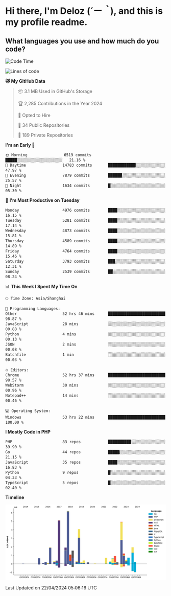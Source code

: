 # **Hi there, I'm Deloz (*´ー｀*), and this is my profile readme.**

## **What languages you use and how much do you code?**

<!--START_SECTION:waka-->
![Code Time](http://img.shields.io/badge/Code%20Time-3%2C812%20hrs%2034%20mins-blue)

![Lines of code](https://img.shields.io/badge/From%20Hello%20World%20I%27ve%20Written-36.6%20million%20lines%20of%20code-blue)

**🐱 My GitHub Data** 

> 📦 3.1 MB Used in GitHub's Storage 
 > 
> 🏆 2,285 Contributions in the Year 2024
 > 
> 💼 Opted to Hire
 > 
> 📜 34 Public Repositories 
 > 
> 🔑 189 Private Repositories 
 > 
**I'm an Early 🐤** 

```text
🌞 Morning                6519 commits        █████░░░░░░░░░░░░░░░░░░░░   21.16 % 
🌆 Daytime                14783 commits       ████████████░░░░░░░░░░░░░   47.97 % 
🌃 Evening                7879 commits        ██████░░░░░░░░░░░░░░░░░░░   25.57 % 
🌙 Night                  1634 commits        █░░░░░░░░░░░░░░░░░░░░░░░░   05.30 % 
```
📅 **I'm Most Productive on Tuesday** 

```text
Monday                   4976 commits        ████░░░░░░░░░░░░░░░░░░░░░   16.15 % 
Tuesday                  5281 commits        ████░░░░░░░░░░░░░░░░░░░░░   17.14 % 
Wednesday                4873 commits        ████░░░░░░░░░░░░░░░░░░░░░   15.81 % 
Thursday                 4589 commits        ████░░░░░░░░░░░░░░░░░░░░░   14.89 % 
Friday                   4764 commits        ████░░░░░░░░░░░░░░░░░░░░░   15.46 % 
Saturday                 3793 commits        ███░░░░░░░░░░░░░░░░░░░░░░   12.31 % 
Sunday                   2539 commits        ██░░░░░░░░░░░░░░░░░░░░░░░   08.24 % 
```


📊 **This Week I Spent My Time On** 

```text
🕑︎ Time Zone: Asia/Shanghai

💬 Programming Languages: 
Other                    52 hrs 46 mins      █████████████████████████   98.87 % 
JavaScript               28 mins             ░░░░░░░░░░░░░░░░░░░░░░░░░   00.88 % 
Python                   4 mins              ░░░░░░░░░░░░░░░░░░░░░░░░░   00.13 % 
JSON                     2 mins              ░░░░░░░░░░░░░░░░░░░░░░░░░   00.08 % 
Batchfile                1 min               ░░░░░░░░░░░░░░░░░░░░░░░░░   00.03 % 

🔥 Editors: 
Chrome                   52 hrs 37 mins      █████████████████████████   98.57 % 
WebStorm                 30 mins             ░░░░░░░░░░░░░░░░░░░░░░░░░   00.96 % 
Notepad++                14 mins             ░░░░░░░░░░░░░░░░░░░░░░░░░   00.46 % 

💻 Operating System: 
Windows                  53 hrs 22 mins      █████████████████████████   100.00 % 
```

**I Mostly Code in PHP** 

```text
PHP                      83 repos            ██████████░░░░░░░░░░░░░░░   39.90 % 
Go                       44 repos            █████░░░░░░░░░░░░░░░░░░░░   21.15 % 
JavaScript               35 repos            ████░░░░░░░░░░░░░░░░░░░░░   16.83 % 
Python                   9 repos             █░░░░░░░░░░░░░░░░░░░░░░░░   04.33 % 
TypeScript               5 repos             █░░░░░░░░░░░░░░░░░░░░░░░░   02.40 % 
```



**Timeline**

![Lines of Code chart](https://raw.githubusercontent.com/deloz/deloz/main/assets/bar_graph.png)


 Last Updated on 22/04/2024 05:06:16 UTC
<!--END_SECTION:waka-->
